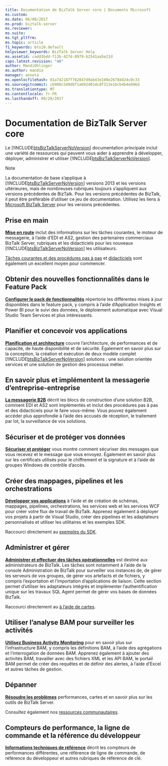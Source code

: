 ```yaml
---
title: Documentation de BizTalk Server core | Documents Microsoft
ms.custom: 
ms.date: 06/08/2017
ms.prod: biztalk-server
ms.reviewer: 
ms.suite: 
ms.tgt_pltfrm: 
ms.topic: article
f1_keywords: bts10.default
helpviewer_keywords: BizTalk Server Help
ms.assetid: cadd3bdd-f13b-427d-8979-b2541aa5e21d
caps.latest.revision: "48"
author: MandiOhlinger
ms.author: mandia
manager: anneta
ms.openlocfilehash: 81a742187f762047d9ab43e108e26784d24c0c33
ms.sourcegitcommit: cb908c540d8f1a692d01dc8f313e16cb4b4e696d
ms.translationtype: MT
ms.contentlocale: fr-FR
ms.lasthandoff: 09/20/2017
---
```

# <a name="biztalk-server-core-documentation"></a>Documentation de BizTalk Server core
Le [!INCLUDE[btsBizTalkServerNoVersion](../includes/btsbiztalkservernoversion-md.md)] documentation principale inclut une variété de ressources qui peuvent vous aider à apprendre à développer, déployer, administrer et utiliser [!INCLUDE[btsBizTalkServerNoVersion](../includes/btsbiztalkservernoversion-md.md)].  

> [!NOTE] 
> La documentation de base s’applique à [!INCLUDE[btsBizTalkServerNoVersion](../includes/btsbiztalkservernoversion-md.md)] versions 2013 et les versions ultérieures, mais de nombreuses rubriques toujours s’appliquent aux versions précédentes de BizTalk. Pour les versions précédentes de BizTalk, il peut être préférable d’utiliser ce jeu de documentation. Utilisez les liens à [Microsoft BizTalk Server](https://msdn.microsoft.com/library/dd547397\(BTS.10\).aspx) pour les versions précédentes.  

## <a name="get-started"></a>Prise en main
**[Mise en route](../core/getting-started-with-biztalk-server.md)**  inclut des informations sur les tâches courantes, le moteur de messagerie, à l’aide d’EDI et AS2, gestion des partenaires commerciaux BizTalk Server, rubriques et les didacticiels pour les nouveaux [!INCLUDE[btsBizTalkServerNoVersion](../includes/btsbiztalkservernoversion-md.md)] les utilisateurs.
  
[Tâches courantes et des procédures pas à pas](http://msdn.microsoft.com/library/cd02757d-48c6-4ba4-b72d-02acd0b1eff1) et [didacticiels](http://msdn.microsoft.com/library/1e404aca-6e25-4189-a0cc-5e9b95194b81) sont également un excellent moyen pour commencer.

## <a name="get-new-features-in-the-feature-pack"></a>Obtenir des nouvelles fonctionnalités dans le Feature Pack 
**[Configurer le pack de fonctionnalités](../core/configure-the-feature-pack.md)**  répertorie les différentes mises à jour disponibles dans le feature pack, y compris à l’aide d’Application Insights et Power BI pour le suivi des données, le déploiement automatique avec Visual Studio Team Services et plus intéressants. 
  
## <a name="plan-and-architect-your-applications"></a>Planifier et concevoir vos applications
**[Planification et architecture](../core/plan-and-architect-your-biztalk-server-solution.md)**  couvre l’architecture, de performances et de capacité, de haute disponibilité et de sécurité. Également en savoir plus sur la conception, la création et exécution de deux modèle complet [!INCLUDE[btsBizTalkServerNoVersion](../includes/btsbiztalkservernoversion-md.md)] solutions : une solution orientée services et une solution de gestion des processus métier.

## <a name="learn-and-implement-business-to-business-messaging"></a>En savoir plus et implémentent la messagerie d’entreprise-entreprise
**[La messagerie B2B](../core/trading-partner-management-using-biztalk-server.md)**  décrit les blocs de construction d’une solution B2B, comment EDI et AS2 sont implémentés et inclut des procédures pas à pas et des didacticiels pour le faire vous-même. Vous pouvez également accéder plus approfondie à l’aide des accusés de réception, le traitement par lot, la surveillance de vos solutions. 

## <a name="secure-and-protect-your-data"></a>Sécuriser et de protéger vos données
**[Sécuriser et protéger](../core/secure-and-protect-your-biztalk-messages.md)**  vous montre comment sécuriser des messages que vous recevez et le message que vous envoyez. Également en savoir plus sur les certificats utilisés pour le chiffrement et la signature et à l’aide de groupes Windows de contrôle d’accès.

## <a name="create-maps-pipelines-and-orchestrations"></a>Créer des mappages, pipelines et les orchestrations
**[Développer vos applications](../core/develop-your-biztalk-applications.md)**  à l’aide et de création de schémas, mappages, pipelines, orchestrations, les services web et les services WCF pour créer votre flux de travail de BizTalk. Apprenez également à déployer vos projets à partir de Visual Studio, créer des pipelines et les adaptateurs personnalisés et utiliser les utilitaires et les exemples SDK.
  
Raccourci directement au [exemples du SDK](../core/samples-in-the-sdk.md).
  
## <a name="administer-and-manage"></a>Administrer et gérer
**[Administrer et effectuer des tâches opérationnelles](../core/operational-and-administrative-tasks-in-your-biztalk-environment.md)**  est destiné aux administrateurs de BizTalk. Les tâches sont notamment à l’aide de la console Administration de BizTalk pour surveiller vos instances de, de gérer les serveurs de vos groupes, de gérer vos artefacts et de fichiers, y compris l’exportation et l’importation d’applications de liaison. Cette section permet d’utiliser les adaptateurs intégrés et implémenter l’authentification unique sur les travaux SQL Agent permet de gérer vos bases de données BizTalk.

Raccourci directement au [à l’aide de cartes](../core/using-adapters.md).

## <a name="use-bam-to-monitor-activities"></a>Utiliser l’analyse BAM pour surveiller les activités
**[Utilisez Business Activity Monitoring](../core/using-business-activity-monitoring.md)**  pour en savoir plus sur l’infrastructure BAM, y compris les définitions BAM, à l’aide des agrégations et l’interrogation de données BAM. Apprenez également à ajouter des activités BAM, travailler avec des fichiers XML et les API BAM, le portail BAM permet de créer des requêtes et de définir des alertes, à l’aide d’Excel et autres tâches de gestion.

## <a name="troubleshoot"></a>Dépanner
**[Résoudre les problèmes](../core/troubleshooting.md)**  performances, cartes et en savoir plus sur les outils de BizTalk Server.

Consultez également nos [ressources communautaires](../core/community-resources5.md).

## <a name="performance-counters-command-line-and-developer-reference"></a>Compteurs de performance, la ligne de commande et la référence du développeur
 
**[Informations techniques de référence](../core/technical-reference5.md)**  décrit les compteurs de performances différentes, une référence de ligne de commande, de référence du développeur et autres rubriques de référence de clé.
